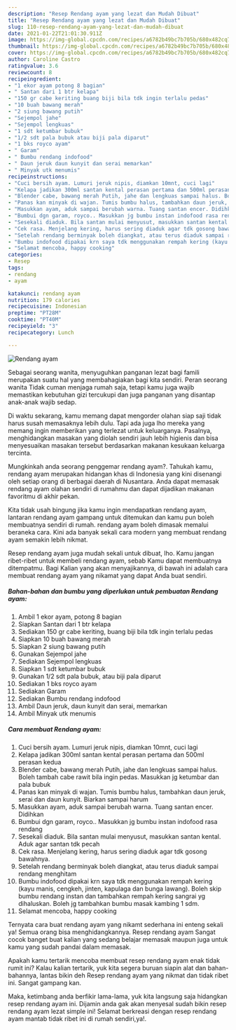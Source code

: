 ```yaml
---
description: "Resep Rendang ayam yang lezat dan Mudah Dibuat"
title: "Resep Rendang ayam yang lezat dan Mudah Dibuat"
slug: 110-resep-rendang-ayam-yang-lezat-dan-mudah-dibuat
date: 2021-01-22T21:01:30.911Z
image: https://img-global.cpcdn.com/recipes/a6782b49bc7b705b/680x482cq70/rendang-ayam-foto-resep-utama.jpg
thumbnail: https://img-global.cpcdn.com/recipes/a6782b49bc7b705b/680x482cq70/rendang-ayam-foto-resep-utama.jpg
cover: https://img-global.cpcdn.com/recipes/a6782b49bc7b705b/680x482cq70/rendang-ayam-foto-resep-utama.jpg
author: Caroline Castro
ratingvalue: 3.6
reviewcount: 8
recipeingredient:
- "1 ekor ayam potong 8 bagian"
- " Santan dari 1 btr kelapa"
- "150 gr cabe keriting buang biji bila tdk ingin terlalu pedas"
- "10 buah bawang merah"
- "2 siung bawang putih"
- "Sejempol jahe"
- "Sejempol lengkuas"
- "1 sdt ketumbar bubuk"
- "1/2 sdt pala bubuk atau biji pala diparut"
- "1 bks royco ayam"
- " Garam"
- " Bumbu rendang indofood"
- " Daun jeruk daun kunyit dan serai memarkan"
- " Minyak utk menumis"
recipeinstructions:
- "Cuci bersih ayam. Lumuri jeruk nipis, diamkan 10mnt, cuci lagi"
- "Kelapa jadikan 300ml santan kental perasan pertama dan 500ml perasan kedua"
- "Blender cabe, bawang merah Putih, jahe dan lengkuas sampai halus. Boleh tambah cabe rawit bila ingin pedas. Masukkan jg ketumbar dan pala bubuk"
- "Panas kan minyak di wajan. Tumis bumbu halus, tambahkan daun jeruk, serai dan daun kunyit. Biarkan sampai harum"
- "Masukkan ayam, aduk sampai berubah warna. Tuang santan encer. Didihkan"
- "Bumbui dgn garam, royco.. Masukkan jg bumbu instan indofood rasa rendang"
- "Sesekali diaduk. Bila santan mulai menyusut, masukkan santan kental. Aduk agar santan tdk pecah"
- "Cek rasa. Menjelang kering, harus sering diaduk agar tdk gosong bawahnya."
- "Setelah rendang berminyak boleh diangkat, atau terus diaduk sampai rendang menghitam"
- "Bumbu indofood dipakai krn saya tdk menggunakan rempah kering (kayu manis, cengkeh, jinten, kapulaga dan bunga lawang). Boleh skip bumbu rendang instan dan tambahkan rempah kering sangrai yg dihaluskan. Boleh jg tambahkan bumbu masak kambing 1 sdm."
- "Selamat mencoba, happy cooking"
categories:
- Resep
tags:
- rendang
- ayam

katakunci: rendang ayam 
nutrition: 179 calories
recipecuisine: Indonesian
preptime: "PT28M"
cooktime: "PT40M"
recipeyield: "3"
recipecategory: Lunch

---
```



![Rendang ayam](https://img-global.cpcdn.com/recipes/a6782b49bc7b705b/680x482cq70/rendang-ayam-foto-resep-utama.jpg)

Sebagai seorang wanita, menyuguhkan panganan lezat bagi famili merupakan suatu hal yang membahagiakan bagi kita sendiri. Peran seorang  wanita Tidak cuman menjaga rumah saja, tetapi kamu juga wajib memastikan kebutuhan gizi tercukupi dan juga panganan yang disantap anak-anak wajib sedap.

Di waktu  sekarang, kamu memang dapat mengorder olahan siap saji tidak harus susah memasaknya lebih dulu. Tapi ada juga lho mereka yang memang ingin memberikan yang terlezat untuk keluarganya. Pasalnya, menghidangkan masakan yang diolah sendiri jauh lebih higienis dan bisa menyesuaikan masakan tersebut berdasarkan makanan kesukaan keluarga tercinta. 



Mungkinkah anda seorang penggemar rendang ayam?. Tahukah kamu, rendang ayam merupakan hidangan khas di Indonesia yang kini disenangi oleh setiap orang di berbagai daerah di Nusantara. Anda dapat memasak rendang ayam olahan sendiri di rumahmu dan dapat dijadikan makanan favoritmu di akhir pekan.

Kita tidak usah bingung jika kamu ingin mendapatkan rendang ayam, lantaran rendang ayam gampang untuk ditemukan dan kamu pun boleh membuatnya sendiri di rumah. rendang ayam boleh dimasak memalui beraneka cara. Kini ada banyak sekali cara modern yang membuat rendang ayam semakin lebih nikmat.

Resep rendang ayam juga mudah sekali untuk dibuat, lho. Kamu jangan ribet-ribet untuk membeli rendang ayam, sebab Kamu dapat membuatnya ditempatmu. Bagi Kalian yang akan menyajikannya, di bawah ini adalah cara membuat rendang ayam yang nikamat yang dapat Anda buat sendiri.

<!--inarticleads1-->

##### Bahan-bahan dan bumbu yang diperlukan untuk pembuatan Rendang ayam:

1. Ambil 1 ekor ayam, potong 8 bagian
1. Siapkan  Santan dari 1 btr kelapa
1. Sediakan 150 gr cabe keriting, buang biji bila tdk ingin terlalu pedas
1. Siapkan 10 buah bawang merah
1. Siapkan 2 siung bawang putih
1. Gunakan Sejempol jahe
1. Sediakan Sejempol lengkuas
1. Siapkan 1 sdt ketumbar bubuk
1. Gunakan 1/2 sdt pala bubuk, atau biji pala diparut
1. Sediakan 1 bks royco ayam
1. Sediakan  Garam
1. Sediakan  Bumbu rendang indofood
1. Ambil  Daun jeruk, daun kunyit dan serai, memarkan
1. Ambil  Minyak utk menumis




<!--inarticleads2-->

##### Cara membuat Rendang ayam:

1. Cuci bersih ayam. Lumuri jeruk nipis, diamkan 10mnt, cuci lagi
1. Kelapa jadikan 300ml santan kental perasan pertama dan 500ml perasan kedua
1. Blender cabe, bawang merah Putih, jahe dan lengkuas sampai halus. Boleh tambah cabe rawit bila ingin pedas. Masukkan jg ketumbar dan pala bubuk
1. Panas kan minyak di wajan. Tumis bumbu halus, tambahkan daun jeruk, serai dan daun kunyit. Biarkan sampai harum
1. Masukkan ayam, aduk sampai berubah warna. Tuang santan encer. Didihkan
1. Bumbui dgn garam, royco.. Masukkan jg bumbu instan indofood rasa rendang
1. Sesekali diaduk. Bila santan mulai menyusut, masukkan santan kental. Aduk agar santan tdk pecah
1. Cek rasa. Menjelang kering, harus sering diaduk agar tdk gosong bawahnya.
1. Setelah rendang berminyak boleh diangkat, atau terus diaduk sampai rendang menghitam
1. Bumbu indofood dipakai krn saya tdk menggunakan rempah kering (kayu manis, cengkeh, jinten, kapulaga dan bunga lawang). Boleh skip bumbu rendang instan dan tambahkan rempah kering sangrai yg dihaluskan. Boleh jg tambahkan bumbu masak kambing 1 sdm.
1. Selamat mencoba, happy cooking




Ternyata cara buat rendang ayam yang nikamt sederhana ini enteng sekali ya! Semua orang bisa menghidangkannya. Resep rendang ayam Sangat cocok banget buat kalian yang sedang belajar memasak maupun juga untuk kamu yang sudah pandai dalam memasak.

Apakah kamu tertarik mencoba membuat resep rendang ayam enak tidak rumit ini? Kalau kalian tertarik, yuk kita segera buruan siapin alat dan bahan-bahannya, lantas bikin deh Resep rendang ayam yang nikmat dan tidak ribet ini. Sangat gampang kan. 

Maka, ketimbang anda berfikir lama-lama, yuk kita langsung saja hidangkan resep rendang ayam ini. Dijamin anda gak akan menyesal sudah bikin resep rendang ayam lezat simple ini! Selamat berkreasi dengan resep rendang ayam mantab tidak ribet ini di rumah sendiri,ya!.

